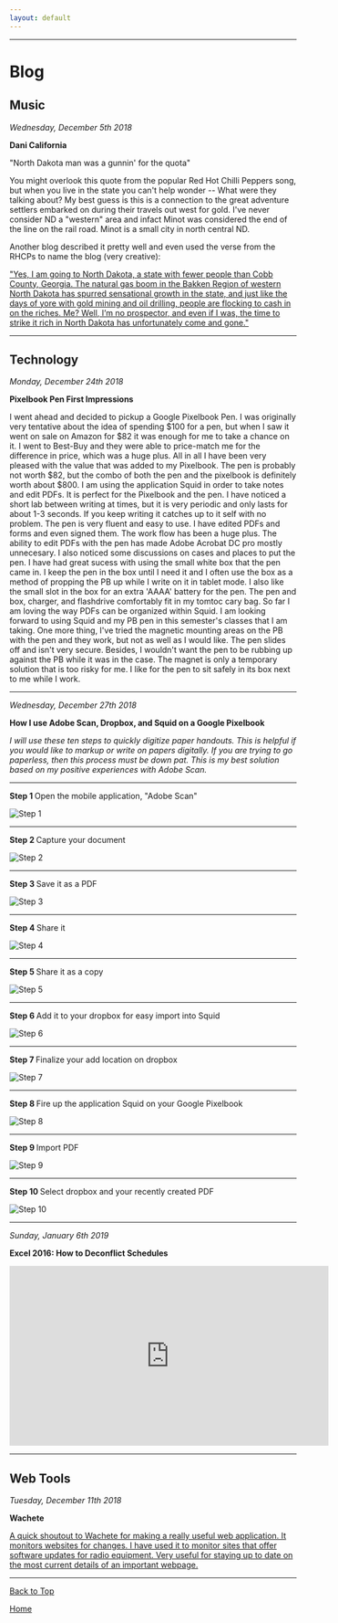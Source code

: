 ```yaml
---
layout: default
---
```


* * *

# Blog

## Music

<i> Wednesday, December 5th 2018 </i>

<b> Dani California </b>

"North Dakota man was a gunnin' for the quota"

You might overlook this quote from the popular Red Hot Chilli Peppers song, but when you live in the state you can't help wonder -- What were they talking about?
My best guess is this is a connection to the great adventure settlers embarked on during their travels out west for gold. I've never consider ND a "western" area and infact Minot was considered the end of the line on the rail road. Minot is a small city in north central ND. 

Another blog described it pretty well and even used the verse from the RHCPs to name the blog (very creative):

<a href="https://gunninforthequota.wordpress.com/about-2/"> "Yes, I am going to North Dakota, a state with fewer people than Cobb County, Georgia.  The natural gas boom in the Bakken Region of western North Dakota has spurred sensational growth in the state, and just like the days of yore with gold mining and oil drilling, people are flocking to cash in on the riches.
Me?  Well, I’m no prospector, and even if I was, the time to strike it rich in North Dakota has unfortunately come and gone." </a>

* * *

## Technology

<i> Monday, December 24th 2018 </i>

<b> Pixelbook Pen First Impressions </b>

I went ahead and decided to pickup a Google Pixelbook Pen. I was originally very tentative about the idea of spending $100 for a pen, but when I saw it went on sale on Amazon for $82 it was enough for me to take a chance on it. I went to Best-Buy and they were able to price-match me for the difference in price, which was a huge plus. All in all I have been very pleased with the value that was added to my Pixelbook. The pen is probably not worth $82, but the combo of both the pen and the pixelbook is definitely worth about $800. I am using the application Squid in order to take notes and edit PDFs. It is perfect for the Pixelbook and the pen. I have noticed a short lab between writing at times, but it is very periodic and only lasts for about 1-3 seconds. If you keep writing it catches up to it self with no problem. The pen is very fluent and easy to use. I have edited PDFs and forms and even signed them. The work flow has been a huge plus. The ability to edit PDFs with the pen has made Adobe Acrobat DC pro mostly unnecesary. I also noticed some discussions on cases and places to put the pen. I have had great sucess with using the small white box that the pen came in. I keep the pen in the box until I need it and I often use the box as a method of propping the PB up while I write on it in tablet mode. I also like the small slot in the box for an extra 'AAAA' battery for the pen. The pen and box, charger, and flashdrive comfortably fit in my tomtoc cary bag. So far I am loving the way PDFs can be organized within Squid. I am looking forward to using Squid and my PB pen in this semester's classes that I am taking. One more thing, I've tried the magnetic mounting areas on the PB with the pen and they work, but not as well as I would like. The pen slides off and isn't very secure. Besides, I wouldn't want the pen to be rubbing up against the PB while it was in the case. The magnet is only a temporary solution that is too risky for me. I like for the pen to sit safely in its box next to me while I work.

* * *

<i> Wednesday, December 27th 2018 </i>

<b> How I use Adobe Scan, Dropbox, and Squid on a Google Pixelbook </b>

<i> I will use these ten steps to quickly digitize paper handouts. This is helpful if you would like to markup or write on papers digitally. If you are trying to go paperless, then this process must be down pat. This is my best solution based on my positive experiences with Adobe Scan. </i>

* * *

<b> Step 1 </b> Open the mobile application, "Adobe Scan"
  
<img src="https://raw.githubusercontent.com/shea08/shea08.github.io/master/How%20to%20use%20Adobe%20scan%20and%20squid%20on%20pixelbook%20-%20Page%2001.jpg" alt="Step 1">

* * *

<b> Step 2 </b> Capture your document

<img src="https://raw.githubusercontent.com/shea08/shea08.github.io/master/How%20to%20use%20Adobe%20scan%20and%20squid%20on%20pixelbook%20-%20Page%2002.jpg" alt="Step 2">

* * *

<b> Step 3 </b> Save it as a PDF

<img src="https://raw.githubusercontent.com/shea08/shea08.github.io/master/How%20to%20use%20Adobe%20scan%20and%20squid%20on%20pixelbook%20-%20Page%2003.jpg" alt="Step 3">

* * *

<b> Step 4 </b> Share it

<img src="https://raw.githubusercontent.com/shea08/shea08.github.io/master/How%20to%20use%20Adobe%20scan%20and%20squid%20on%20pixelbook%20-%20Page%2004.jpg" alt="Step 4">

* * *

<b> Step 5 </b> Share it as a copy

<img src="https://raw.githubusercontent.com/shea08/shea08.github.io/master/How%20to%20use%20Adobe%20scan%20and%20squid%20on%20pixelbook%20-%20Page%2005.jpg" alt="Step 5">

* * *

<b> Step 6 </b> Add it to your dropbox for easy import into Squid

<img src="https://raw.githubusercontent.com/shea08/shea08.github.io/master/How%20to%20use%20Adobe%20scan%20and%20squid%20on%20pixelbook%20-%20Page%2006.jpg" alt="Step 6">

* * *

<b> Step 7 </b> Finalize your add location on dropbox

<img src="https://raw.githubusercontent.com/shea08/shea08.github.io/master/How%20to%20use%20Adobe%20scan%20and%20squid%20on%20pixelbook%20-%20Page%2007.jpg" alt="Step 7">

* * *

<b> Step 8 </b> Fire up the application Squid on your Google Pixelbook

<img src="https://raw.githubusercontent.com/shea08/shea08.github.io/master/How%20to%20use%20Adobe%20scan%20and%20squid%20on%20pixelbook%20-%20Page%2008.jpg" alt="Step 8">

* * *

<b> Step 9 </b> Import PDF

<img src="https://raw.githubusercontent.com/shea08/shea08.github.io/master/How%20to%20use%20Adobe%20scan%20and%20squid%20on%20pixelbook%20-%20Page%2009.jpg" alt="Step 9">

* * *

<b> Step 10 </b> Select dropbox and your recently created PDF

<img src="https://raw.githubusercontent.com/shea08/shea08.github.io/master/How%20to%20use%20Adobe%20scan%20and%20squid%20on%20pixelbook%20-%20Page%2010.jpg" alt="Step 10">

* * *

<i> Sunday, January 6th 2019 </i>

<b> Excel 2016: How to Deconflict Schedules </b>

<iframe width="560" height="315" src="https://www.youtube.com/embed/lv9h70frebw" frameborder="0" allow="accelerometer; autoplay; encrypted-media; gyroscope; picture-in-picture" allowfullscreen></iframe>

* * *

## Web Tools

<i> Tuesday, December 11th 2018 </i>

<b> Wachete </b>

<a href="https://www.wachete.com/"> A quick shoutout to Wachete for making a really useful web application. It monitors websites for changes. I have used it to monitor sites that offer software updates for radio equipment. Very useful for staying up to date on the most current details of an important webpage. </a>

* * *

<a href="https://shea08.github.io/blog">Back to Top</a>

[Home](./)
